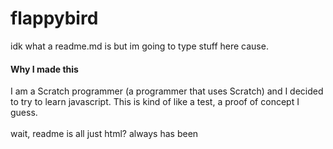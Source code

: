 # flappybird
idk what a readme.md is but im going to type stuff here cause.
<br>
<h4>Why I made this</h4>
I am a Scratch programmer (a programmer that uses Scratch) and I decided to try to learn javascript. This is kind of like a test, a proof of concept I guess.
<br>
<br>
wait, readme is all just html? always has been
